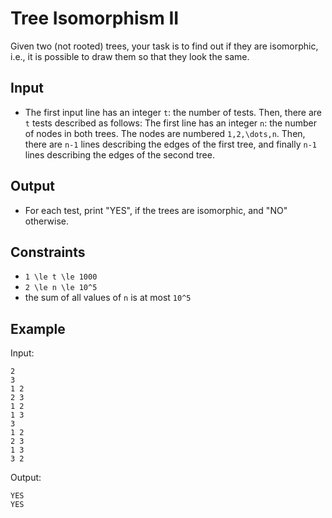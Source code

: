 # Tree Isomorphism II 

Given two (not rooted) trees, your task is to find out if they are isomorphic, i.e., it is possible to draw them so that they look the same.
## Input
- The first input line has an integer ```t```: the number of tests. Then, there are ```t``` tests described as follows:
The first line has an integer ```n```: the number of nodes in both trees. The nodes are numbered ```1,2,\dots,n```.
Then, there are ```n-1``` lines describing the edges of the first tree, and finally ```n-1``` lines describing the edges of the second tree.
## Output
- For each test, print "YES", if the trees are isomorphic, and "NO" otherwise.
## Constraints

- ```1 \le t \le 1000```
- ```2 \le n \le 10^5```
- the sum of all values of ```n``` is at most ```10^5```

## Example
Input:
```
2
3
1 2
2 3
1 2
1 3
3
1 2
2 3
1 3
3 2
```

Output:
```
YES
YES
```
